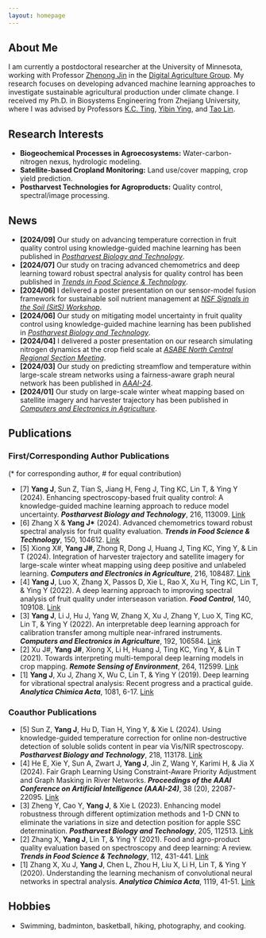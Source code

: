 ```yaml
---
layout: homepage
---
```


## About Me

I am currently a postdoctoral researcher at the University of Minnesota, working with Professor [Zhenong Jin](https://umn-digitalag.com/people/) in the [Digital Agriculture Group](https://umn-digitalag.com/). My research focuses on developing advanced machine learning approaches to investigate sustainable agricultural production under climate change. I received my Ph.D. in Biosystems Engineering from Zhejiang University, where I was advised by Professors [K.C. Ting](https://abe.illinois.edu/directory/kcting), [Yibin Ying](https://person.zju.edu.cn/en/0089059), and [Tao Lin](https://person.zju.edu.cn/en/lintaolab).

## Research Interests

- **Biogeochemical Processes in Agroecosystems:** Water-carbon-nitrogen nexus, hydrologic modeling.
- **Satellite-based Cropland Monitoring:** Land use/cover mapping, crop yield prediction.
- **Postharvest Technologies for Agroproducts:** Quality control, spectral/image processing.


## News

- **[2024/09]** Our study on advancing temperature correction in fruit quality control using knowledge-guided machine learning has been published in [*Postharvest Biology and Technology*](https://www.sciencedirect.com/science/article/pii/S092552142400423X).
- **[2024/07]** Our study on tracing advanced chemometrics and deep learning toward robust spectral analysis for quality control has been published in [*Trends in Food Science & Technology*](https://www.sciencedirect.com/science/article/abs/pii/S0924224424002887).
- **[2024/06]** I delivered a poster presentation on our sensor-model fusion framework for sustainable soil nutrient management at [*NSF Signals in the Soil (SitS) Workshop*](https://padlet.com/jenniferwickens/hybrid-sits-workshop-25-27-june-2024-e50s22hpitxcvkhx).
- **[2024/06]** Our study on mitigating model uncertainty in fruit quality control using knowledge-guided machine learning has been published in [*Postharvest Biology and Technology*](https://www.sciencedirect.com/science/article/pii/S0925521424002540).
- **[2024/04]** I delivered a poster presentation on our research simulating nitrogen dynamics at the crop field scale at [*ASABE North Central Regional Section Meeting*](https://www.sdstate.edu/agricultural-biosystems-engineering/2024-asabe-north-central-regional-section-meeting).
- **[2024/03]** Our study on predicting streamflow and temperature within large-scale stream networks using a fairness-aware graph neural network has been published in [*AAAI-24*](https://ojs.aaai.org/index.php/AAAI/article/view/30212).
- **[2024/01]** Our study on large-scale winter wheat mapping based on satellite imagery and harvester trajectory has been published in [*Computers and Electronics in Agriculture*](https://www.sciencedirect.com/science/article/pii/S016816992300875X).

## Publications

### First/Corresponding Author Publications 
(* for corresponding author, # for equal contribution)

- [7] **Yang J**, Sun Z, Tian S, Jiang H, Feng J, Ting KC, Lin T, & Ying Y (2024). Enhancing spectroscopy-based fruit quality control: A knowledge-guided machine learning approach to reduce model uncertainty. ***Postharvest Biology and Technology***, 216, 113009. [Link](https://www.sciencedirect.com/science/article/pii/S0925521424002540)
- [6] Zhang X & **Yang J&#42;** (2024). Advanced chemometrics toward robust spectral analysis for fruit quality evaluation. ***Trends in Food Science & Technology***, 150, 104612. [Link](https://www.sciencedirect.com/science/article/abs/pii/S0924224424002887)
- [5] Xiong X#, **Yang J#**, Zhong R, Dong J, Huang J, Ting KC, Ying Y, & Lin T (2024). Integration of harvester trajectory and satellite imagery for large-scale winter wheat mapping using deep positive and unlabeled learning. ***Computers and Electronics in Agriculture***, 216, 108487. [Link](https://www.sciencedirect.com/science/article/pii/S016816992300875X)
- [4] **Yang J**, Luo X, Zhang X, Passos D, Xie L, Rao X, Xu H, Ting KC, Lin T, & Ying Y (2022). A deep learning approach to improving spectral analysis of fruit quality under interseason variation. ***Food Control***, 140, 109108. [Link](https://www.sciencedirect.com/science/article/pii/S0956713522003012)
- [3] **Yang J**, Li J, Hu J, Yang W, Zhang X, Xu J, Zhang Y, Luo X, Ting KC, Lin T, & Ying Y (2022). An interpretable deep learning approach for calibration transfer among multiple near-infrared instruments. ***Computers and Electronics in Agriculture***, 192, 106584. [Link](https://www.sciencedirect.com/science/article/pii/S0168169921006013)
- [2] Xu J#, **Yang J#**, Xiong X, Li H, Huang J, Ting KC, Ying Y, & Lin T (2021). Towards interpreting multi-temporal deep learning models in crop mapping. ***Remote Sensing of Environment***, 264, 112599. [Link](https://www.sciencedirect.com/science/article/pii/S0034425721003199)
- [1] **Yang J**, Xu J, Zhang X, Wu C, Lin T, & Ying Y (2019). Deep learning for vibrational spectral analysis: Recent progress and a practical guide. ***Analytica Chimica Acta***, 1081, 6-17. [Link](https://www.sciencedirect.com/science/article/pii/S0003267019307342)

### Coauthor Publications
- [5] Sun Z, **Yang J**, Hu D, Tian H, Ying Y, & Xie L (2024). Using knowledge-guided temperature correction for online non-destructive detection of soluble solids content in pear via Vis/NIR spectroscopy. ***Postharvest Biology and Technology***, 218, 113178. [Link](https://www.sciencedirect.com/science/article/pii/S092552142400423X) 
- [4] He E, Xie Y, Sun A, Zwart J, **Yang J**, Jin Z, Wang Y, Karimi H, & Jia X (2024). Fair Graph Learning Using Constraint-Aware Priority Adjustment and Graph Masking in River Networks. ***Proceedings of the AAAI Conference on Artificial Intelligence (AAAI-24)***, 38 (20), 22087-22095. [Link](https://ojs.aaai.org/index.php/AAAI/article/view/30212)
- [3] Zheng Y, Cao Y, **Yang J**, & Xie L (2023). Enhancing model robustness through different optimization methods and 1-D CNN to eliminate the variations in size and detection position for apple SSC determination. ***Postharvest Biology and Technology***, 205, 112513. [Link](https://www.sciencedirect.com/science/article/pii/S0925521423002740) 
- [2] Zhang X, **Yang J**, Lin T, & Ying Y (2021). Food and agro-product quality evaluation based on spectroscopy and deep learning: A review. ***Trends in Food Science & Technology***, 112, 431-441. [Link](https://www.sciencedirect.com/science/article/abs/pii/S0924224421002600)
- [1] Zhang X, Xu J, **Yang J**, Chen L, Zhou H, Liu X, Li H, Lin T, & Ying Y (2020). Understanding the learning mechanism of convolutional neural networks in spectral analysis. ***Analytica Chimica Acta***, 1119, 41-51. [Link](https://www.sciencedirect.com/science/article/pii/S0003267020303767)


## Hobbies
- Swimming, badminton, basketball, hiking, photography, and cooking.
